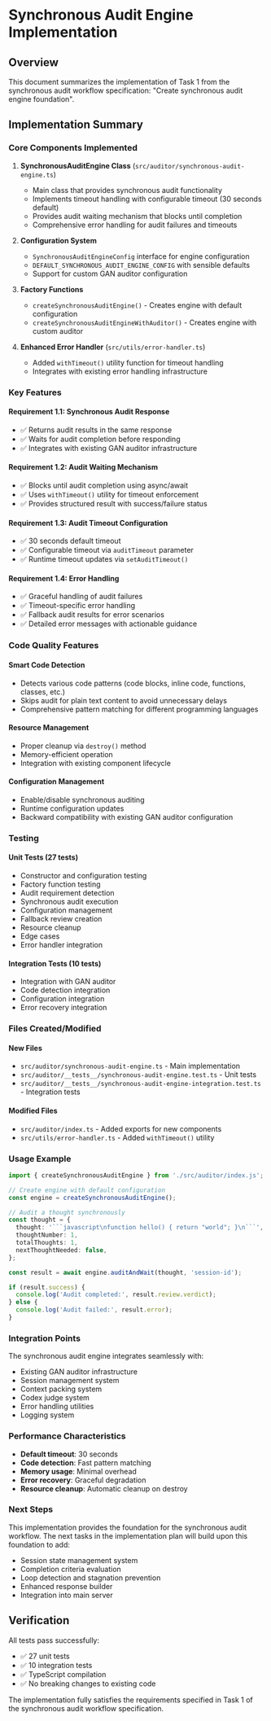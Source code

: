 # Synchronous Audit Engine Implementation

## Overview

This document summarizes the implementation of Task 1 from the synchronous audit workflow specification: "Create synchronous audit engine foundation".

## Implementation Summary

### Core Components Implemented

1. **SynchronousAuditEngine Class** (`src/auditor/synchronous-audit-engine.ts`)
   - Main class that provides synchronous audit functionality
   - Implements timeout handling with configurable timeout (30 seconds default)
   - Provides audit waiting mechanism that blocks until completion
   - Comprehensive error handling for audit failures and timeouts

2. **Configuration System**
   - `SynchronousAuditEngineConfig` interface for engine configuration
   - `DEFAULT_SYNCHRONOUS_AUDIT_ENGINE_CONFIG` with sensible defaults
   - Support for custom GAN auditor configuration

3. **Factory Functions**
   - `createSynchronousAuditEngine()` - Creates engine with default configuration
   - `createSynchronousAuditEngineWithAuditor()` - Creates engine with custom auditor

4. **Enhanced Error Handler** (`src/utils/error-handler.ts`)
   - Added `withTimeout()` utility function for timeout handling
   - Integrates with existing error handling infrastructure

### Key Features

#### Requirement 1.1: Synchronous Audit Response
- ✅ Returns audit results in the same response
- ✅ Waits for audit completion before responding
- ✅ Integrates with existing GAN auditor infrastructure

#### Requirement 1.2: Audit Waiting Mechanism
- ✅ Blocks until audit completion using async/await
- ✅ Uses `withTimeout()` utility for timeout enforcement
- ✅ Provides structured result with success/failure status

#### Requirement 1.3: Audit Timeout Configuration
- ✅ 30 seconds default timeout
- ✅ Configurable timeout via `auditTimeout` parameter
- ✅ Runtime timeout updates via `setAuditTimeout()`

#### Requirement 1.4: Error Handling
- ✅ Graceful handling of audit failures
- ✅ Timeout-specific error handling
- ✅ Fallback audit results for error scenarios
- ✅ Detailed error messages with actionable guidance

### Code Quality Features

#### Smart Code Detection
- Detects various code patterns (code blocks, inline code, functions, classes, etc.)
- Skips audit for plain text content to avoid unnecessary delays
- Comprehensive pattern matching for different programming languages

#### Resource Management
- Proper cleanup via `destroy()` method
- Memory-efficient operation
- Integration with existing component lifecycle

#### Configuration Management
- Enable/disable synchronous auditing
- Runtime configuration updates
- Backward compatibility with existing GAN auditor configuration

### Testing

#### Unit Tests (27 tests)
- Constructor and configuration testing
- Factory function testing
- Audit requirement detection
- Synchronous audit execution
- Configuration management
- Fallback review creation
- Resource cleanup
- Edge cases
- Error handler integration

#### Integration Tests (10 tests)
- Integration with GAN auditor
- Code detection integration
- Configuration integration
- Error recovery integration

### Files Created/Modified

#### New Files
- `src/auditor/synchronous-audit-engine.ts` - Main implementation
- `src/auditor/__tests__/synchronous-audit-engine.test.ts` - Unit tests
- `src/auditor/__tests__/synchronous-audit-engine-integration.test.ts` - Integration tests

#### Modified Files
- `src/auditor/index.ts` - Added exports for new components
- `src/utils/error-handler.ts` - Added `withTimeout()` utility

### Usage Example

```typescript
import { createSynchronousAuditEngine } from './src/auditor/index.js';

// Create engine with default configuration
const engine = createSynchronousAuditEngine();

// Audit a thought synchronously
const thought = {
  thought: '```javascript\nfunction hello() { return "world"; }\n```',
  thoughtNumber: 1,
  totalThoughts: 1,
  nextThoughtNeeded: false,
};

const result = await engine.auditAndWait(thought, 'session-id');

if (result.success) {
  console.log('Audit completed:', result.review.verdict);
} else {
  console.log('Audit failed:', result.error);
}
```

### Integration Points

The synchronous audit engine integrates seamlessly with:
- Existing GAN auditor infrastructure
- Session management system
- Context packing system
- Codex judge system
- Error handling utilities
- Logging system

### Performance Characteristics

- **Default timeout**: 30 seconds
- **Code detection**: Fast pattern matching
- **Memory usage**: Minimal overhead
- **Error recovery**: Graceful degradation
- **Resource cleanup**: Automatic cleanup on destroy

### Next Steps

This implementation provides the foundation for the synchronous audit workflow. The next tasks in the implementation plan will build upon this foundation to add:
- Session state management system
- Completion criteria evaluation
- Loop detection and stagnation prevention
- Enhanced response builder
- Integration into main server

## Verification

All tests pass successfully:
- ✅ 27 unit tests
- ✅ 10 integration tests
- ✅ TypeScript compilation
- ✅ No breaking changes to existing code

The implementation fully satisfies the requirements specified in Task 1 of the synchronous audit workflow specification.